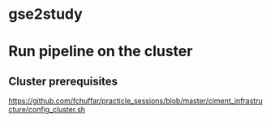 # gse2study

# Run pipeline on the cluster

## Cluster prerequisites

https://github.com/fchuffar/practicle_sessions/blob/master/ciment_infrastructure/config_cluster.sh

